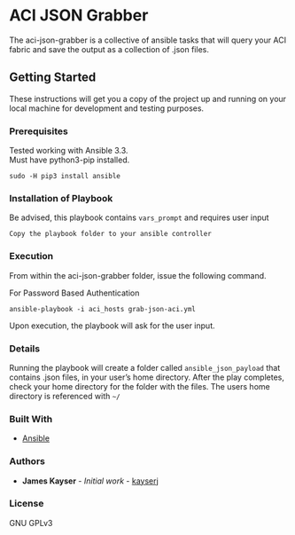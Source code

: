 # ACI JSON Grabber

The aci-json-grabber is a collective of ansible tasks that will query your ACI fabric and save the output as a collection of .json files.

## Getting Started

These instructions will get you a copy of the project up and running on your local machine for development and testing purposes.

### Prerequisites

Tested working with Ansible 3.3.  
Must have python3-pip installed.
```
sudo -H pip3 install ansible
```

### Installation of Playbook
Be advised, this playbook contains `vars_prompt` and requires user input

```
Copy the playbook folder to your ansible controller
```

### Execution

From within the aci-json-grabber folder, issue the following command.


For Password Based Authentication
```
ansible-playbook -i aci_hosts grab-json-aci.yml
```

Upon execution, the playbook will ask for the user input.


### Details

Running the playbook will create a folder called `ansible_json_payload` that contains .json files, in your user’s home directory.  After the play completes, check your home directory for the folder with the files. The users home directory is referenced with `~/`


### Built With

* [Ansible](https://www.ansible.com/)


### Authors

* **James Kayser** - *Initial work* - [kayserj](https://github.com/kayserj)

### License

GNU GPLv3


